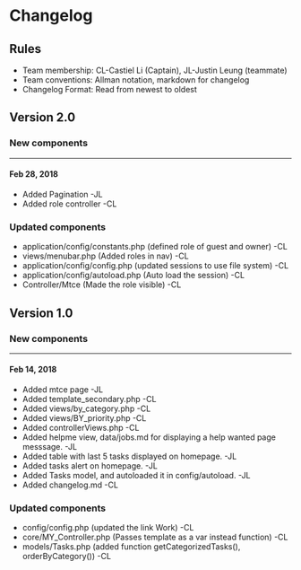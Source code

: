 # Changelog

## Rules

* Team membership:  CL-Castiel Li (Captain), JL-Justin Leung (teammate)
* Team conventions: Allman notation, markdown for changelog  
* Changelog Format: Read from newest to oldest

## Version 2.0

### New components
-------------------------------------------------------------------------------------------------
#### Feb 28, 2018
* Added Pagination -JL
* Added role controller -CL

### Updated components
* application/config/constants.php (defined role of guest and owner) -CL
* views/menubar.php (Added roles in nav) -CL
* application/config/config.php (updated sessions to use file system) -CL
* application/config/autoload.php (Auto load the session) -CL
* Controller/Mtce (Made the role visible) -CL

## Version 1.0

### New components
-------------------------------------------------------------------------------------------------
#### Feb 14, 2018
* Added mtce page -JL
* Added template_secondary.php -CL
* Added views/by_category.php -CL
* Added views/BY_priority.php -CL
* Added controllerViews.php -CL
* Added helpme view, data/jobs.md for displaying a help wanted page messsage. -JL
* Added table with last 5 tasks displayed on homepage. -JL
* Added tasks alert on homepage. -JL
* Added Tasks model, and autoloaded it in config/autoload. -JL
* Added changelog.md -CL

### Updated components
* config/config.php (updated the link Work) -CL
* core/MY_Controller.php (Passes template as a var instead function) -CL
* models/Tasks.php (added function getCategorizedTasks(), orderByCategory()) -CL
